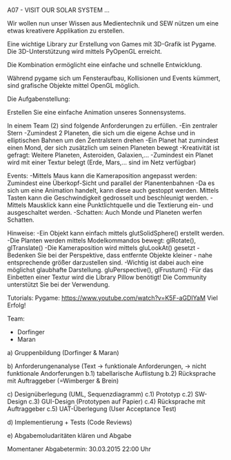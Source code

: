 A07 - VISIT OUR SOLAR SYSTEM ...

Wir wollen nun unser Wissen aus Medientechnik und SEW nützen um eine etwas kreativere Applikation zu erstellen.

Eine wichtige Library zur Erstellung von Games mit 3D-Grafik ist Pygame. Die 3D-Unterstützung wird mittels PyOpenGL erreicht.

Die Kombination ermöglicht eine einfache und schnelle Entwicklung.

Während pygame sich um Fensteraufbau, Kollisionen und Events kümmert, sind grafische Objekte mittel OpenGL möglich.


Die Aufgabenstellung:

Erstellen Sie eine einfache Animation unseres Sonnensystems.


In einem Team (2) sind folgende Anforderungen zu erfüllen.
-Ein zentraler Stern
-Zumindest 2 Planeten, die sich um die eigene Achse und in elliptischen Bahnen um den Zentralstern drehen
-Ein Planet hat zumindest einen Mond, der sich zusätzlich um seinen Planeten bewegt
-Kreativität ist gefragt: Weitere Planeten, Asteroiden, Galaxien,...
-Zumindest ein Planet wird mit einer Textur belegt (Erde, Mars,... sind im Netz verfügbar)

Events:
-Mittels Maus kann die Kameraposition angepasst werden: Zumindest eine Überkopf-Sicht und parallel der Planentenbahnen
-Da es sich um eine Animation handelt, kann diese auch gestoppt werden. Mittels Tasten kann die Geschwindigkeit gedrosselt und beschleunigt werden.
-Mittels Mausklick kann eine Punktlichtquelle und die Textierung ein- und ausgeschaltet werden.
-Schatten: Auch Monde und Planeten werfen Schatten.

Hinweise:
-Ein Objekt kann einfach mittels glutSolidSphere() erstellt werden.
-Die Planten werden mittels Modelkommandos bewegt: glRotate(), glTranslate()
-Die Kameraposition wird mittels gluLookAt() gesetzt
-Bedenken Sie bei der Perspektive, dass entfernte Objekte kleiner - nahe entsprechende größer darzustellen sind.
-Wichtig ist dabei auch eine möglichst glaubhafte Darstellung. gluPerspective(), glFrustum()
-Für das Einbetten einer Textur wird die Library Pillow benötigt! Die Community unterstützt Sie bei der Verwendung.

Tutorials:
Pygame: https://www.youtube.com/watch?v=K5F-aGDIYaM
Viel Erfolg!

Team: 
- Dorfinger
- Maran


a) Gruppenbildung (Dorfinger & Maran)

b) Anforderungenanalyse (Text -> funktionale Anforderungen, -> nicht funktionale Andorferungen
 b.1) tabellarische Auflistung
 b.2) Rücksprache mit Auftraggeber (=Wimberger & Brein)

c) Designüberlegung (UML, Sequenzdiagramm)
 c.1) Prototyp
 c.2) SW-Design
 c.3) GUI-Design (Prototypen auf Papier)
 c.4) Rücksprache mit Auftraggeber
 c.5) UAT-Überlegung (User Acceptance Test)
 
d) Implementierung + Tests (Code Reviews)

e) Abgabemoludaritäten klären und Abgabe

Momentaner Abgabetermin: 30.03.2015 22:00 Uhr

